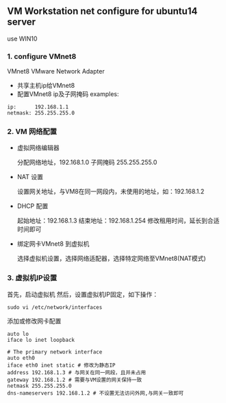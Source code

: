 ## VM Workstation net configure for ubuntu14 server
use WIN10
### 1. configure VMnet8
VMnet8 VMware Network Adapter
- 共享主机ip给VMnet8
- 配置VMnet8 ip及子网掩码
examples:
```
ip:      192.168.1.1
netmask: 255.255.255.0
```

### 2. VM 网络配置
- 虚拟网络编辑器

  分配网络地址，192.168.1.0 子网掩码 255.255.255.0
- NAT 设置

  设置网关地址，与VM8在同一网段内，未使用的地址，如：192.168.1.2

- DHCP 配置

  起始地址：192.168.1.3
  结束地址：192.168.1.254
  修改租用时间，延长到合适时间即可
- 绑定网卡VMnet8 到虚拟机

  选择虚拟机设置，选择网络适配器，选择特定网络至VMnet8(NAT模式)
  
### 3. 虚拟机IP设置
首先，启动虚拟机
然后，设置虚拟机IP固定，如下操作：

`sudo vi /etc/network/interfaces`

添加或修改网卡配置
```
auto lo
iface lo inet loopback

# The primary network interface
auto eth0
iface eth0 inet static # 修改为静态IP
address 192.168.1.3 # 与网关在同一网段，且并未占用
gateway 192.168.1.2 # 需要与VM设置的网关保持一致
netmask 255.255.255.0
dns-nameservers 192.168.1.2 # 不设置无法访问外网,与网关一致即可
```
